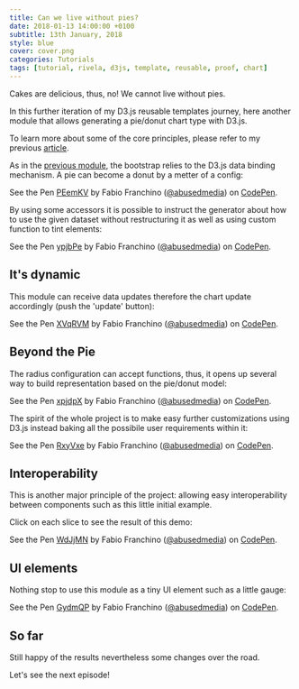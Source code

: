 ```yaml
---
title: Can we live without pies?
date: 2018-01-13 14:00:00 +0100
subtitle: 13th January, 2018
style: blue
cover: cover.png
categories: Tutorials
tags: [tutorial, rivela, d3js, template, reusable, proof, chart]
---
```


Cakes are delicious, thus, no! We cannot live without pies.

In this further iteration of my D3.js reusable templates journey, here another module that allows generating a pie/donut chart type with D3.js.

To learn more about some of the core principles, please refer to my previous [article](/blog/might-become-a-lib/).

As in the [previous module](/blog/might-become-a-lib/), the bootstrap relies to the D3.js data binding mechanism. A pie can become a donut by a metter of a config:

<p data-height="270" data-theme-id="light" data-slug-hash="PEemKV" data-default-tab="js,result" data-user="abusedmedia" data-embed-version="2" data-pen-title="PEemKV" class="codepen">See the Pen <a href="https://codepen.io/abusedmedia/pen/PEemKV/">PEemKV</a> by Fabio Franchino (<a href="https://codepen.io/abusedmedia">@abusedmedia</a>) on <a href="https://codepen.io">CodePen</a>.</p>
<script async src="https://production-assets.codepen.io/assets/embed/ei.js"></script>

By using some accessors it is possible to instruct the generator about how to use the given dataset without restructuring it as well as using custom function to tint elements:

<p data-height="270" data-theme-id="light" data-slug-hash="ypjbPe" data-default-tab="js,result" data-user="abusedmedia" data-embed-version="2" data-pen-title="ypjbPe" class="codepen">See the Pen <a href="https://codepen.io/abusedmedia/pen/ypjbPe/">ypjbPe</a> by Fabio Franchino (<a href="https://codepen.io/abusedmedia">@abusedmedia</a>) on <a href="https://codepen.io">CodePen</a>.</p>
<script async src="https://production-assets.codepen.io/assets/embed/ei.js"></script>

## It's dynamic

This module can receive data updates therefore the chart update accordingly (push the 'update' button):

<p data-height="290" data-theme-id="light" data-slug-hash="XVqRVM" data-default-tab="js,result" data-user="abusedmedia" data-embed-version="2" data-pen-title="XVqRVM" class="codepen">See the Pen <a href="https://codepen.io/abusedmedia/pen/XVqRVM/">XVqRVM</a> by Fabio Franchino (<a href="https://codepen.io/abusedmedia">@abusedmedia</a>) on <a href="https://codepen.io">CodePen</a>.</p>
<script async src="https://production-assets.codepen.io/assets/embed/ei.js"></script>

## Beyond the Pie

The radius configuration can accept functions, thus, it opens up several way to build representation based on the pie/donut model:

<p data-height="270" data-theme-id="light" data-slug-hash="xpjdpX" data-default-tab="js,result" data-user="abusedmedia" data-embed-version="2" data-pen-title="xpjdpX" class="codepen">See the Pen <a href="https://codepen.io/abusedmedia/pen/xpjdpX/">xpjdpX</a> by Fabio Franchino (<a href="https://codepen.io/abusedmedia">@abusedmedia</a>) on <a href="https://codepen.io">CodePen</a>.</p>
<script async src="https://production-assets.codepen.io/assets/embed/ei.js"></script>

The spirit of the whole project is to make easy further customizations using D3.js instead baking all the possibile user requirements within it:

<p data-height="270" data-theme-id="light" data-slug-hash="RxyVxe" data-default-tab="js,result" data-user="abusedmedia" data-embed-version="2" data-pen-title="RxyVxe" class="codepen">See the Pen <a href="https://codepen.io/abusedmedia/pen/RxyVxe/">RxyVxe</a> by Fabio Franchino (<a href="https://codepen.io/abusedmedia">@abusedmedia</a>) on <a href="https://codepen.io">CodePen</a>.</p>
<script async src="https://production-assets.codepen.io/assets/embed/ei.js"></script>

## Interoperability

This is another major principle of the project: allowing easy interoperability between components such as this little initial example.

Click on each slice to see the result of this demo:

<p data-height="270" data-theme-id="light" data-slug-hash="WdJjMN" data-default-tab="js,result" data-user="abusedmedia" data-embed-version="2" data-pen-title="WdJjMN" class="codepen">See the Pen <a href="https://codepen.io/abusedmedia/pen/WdJjMN/">WdJjMN</a> by Fabio Franchino (<a href="https://codepen.io/abusedmedia">@abusedmedia</a>) on <a href="https://codepen.io">CodePen</a>.</p>
<script async src="https://production-assets.codepen.io/assets/embed/ei.js"></script>

## UI elements

Nothing stop to use this module as a tiny UI element such as a little gauge:

<p data-height="290" data-theme-id="light" data-slug-hash="GydmQP" data-default-tab="js,result" data-user="abusedmedia" data-embed-version="2" data-pen-title="GydmQP" class="codepen">See the Pen <a href="https://codepen.io/abusedmedia/pen/GydmQP/">GydmQP</a> by Fabio Franchino (<a href="https://codepen.io/abusedmedia">@abusedmedia</a>) on <a href="https://codepen.io">CodePen</a>.</p>
<script async src="https://production-assets.codepen.io/assets/embed/ei.js"></script>

## So far

Still happy of the results nevertheless some changes over the road. 

Let's see the next episode!
